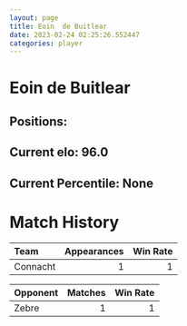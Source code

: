 ```yaml
---  
layout: page  
title: Eoin  de Buitlear  
date: 2023-02-24 02:25:26.552447  
categories: player  
---
```

# Eoin  de Buitlear

## Positions: 

## Current elo: 96.0

## Current Percentile: None

# Match History


| Team     |   Appearances |   Win Rate |
|:---------|--------------:|-----------:|
| Connacht |             1 |          1 |

| Opponent   |   Matches |   Win Rate |
|:-----------|----------:|-----------:|
| Zebre      |         1 |          1 |